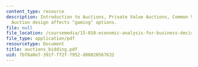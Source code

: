 ```yaml
---
content_type: resource
description: Introduction to Auctions, Private Value Auctions, Common Value Auctions,
  Auction design affects "gaming" options.
file: null
file_location: /coursemedia/15-010-economic-analysis-for-business-decisions-fall-2004/7bf8a0e7391fff2f7952d86020567632_auctions_bidding.pdf
file_type: application/pdf
resourcetype: Document
title: auctions_bidding.pdf
uid: 7bf8a0e7-391f-ff2f-7952-d86020567632
---
```

